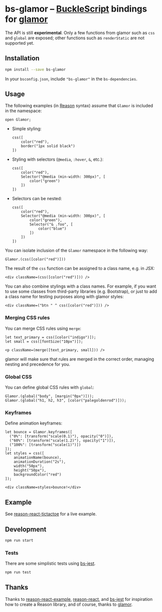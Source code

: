 # bs-glamor – [BuckleScript](https://github.com/bucklescript/bucklescript) bindings for [glamor](https://github.com/threepointone/glamor)

The API is still **experimental**. Only a few functions from glamor such as `css` and `global` are exposed; other functions such as `renderStatic` are not supported yet.

## Installation

```sh
npm install --save bs-glamor
```

In your `bsconfig.json`, include `"bs-glamor"` in the `bs-dependencies`.

## Usage

The following examples (in [Reason](http://reasonml.github.io) syntax) assume that `Glamor` is included in the namespace:

```reason
open Glamor;
```

* Simple styling:

    ```reason
    css([
        color("red"),
        border("1px solid black")
    ])
    ```

* Styling with selectors (`@media`, `:hover`, `&`, etc.):

    ```reason
    css([
        color("red"),
        Selector("@media (min-width: 300px)", [
            color("green")
        ])
    ])
    ```

* Selectors can be nested:

    ```reason
    css([
        color("red"),
        Selector("@media (min-width: 300px)", [
            color("green"),
            Selector("& .foo", [
                color("blue")
            ])
        ])
    ])
    ```

You can isolate inclusion of the `Glamor` namespace in the following way:

```reason
Glamor.(css([color("red")]))
```

The result of the `css` function can be assigned to a class name, e.g. in JSX:

```reason
<div className=(css([color("red")])) />
```

You can also combine stylings with a class names. For example, if you want to use
some classes from third-party libraries (e.g. Bootstrap), or just to add a class name
for testing purposes along with glamor styles:

```reason
<div className=("btn " ^ css([color("red")])) />
```

### Merging CSS rules

You can merge CSS rules using `merge`:

```reason
let text_primary = css([color("indigo")]);
let small = css([fontSize("10px")]);

<p className=(merge([text_primary, small])) />
```

glamor will make sure that rules are merged in the correct order, managing nesting and precedence for you.

### Global CSS

 You can define global CSS rules with `global`:

 ```reason
 Glamor.(global("body", [margin("0px")]));
 Glamor.(global("h1, h2, h3", [color("palegoldenrod")]));
 ```

### Keyframes

Define animation keyframes:

```
let bounce = Glamor.keyframes([
  ("0%": [transform("scale(0.1)"), opacity("0")]),
  ("60%": [transform("scale(1.2)"), opacity("1")]),
  ("100%": [transform("scale(1)")])
]);
let styles = css([
    animationName(bounce),
    animationDuration("2s"),
    width("50px"),
    height("50px"),
    backgroundColor("red")
]);

<div className=styles>bounce!</div>
```

## Example

See [reason-react-tictactoe](https://github.com/poeschko/reason-react-tictactoe) for a live example.

## Development

```sh
npm run start
```

### Tests

There are some simplistic tests using [bs-jest](https://github.com/BuckleTypes/bs-jest).

```sh
npm run test
```

## Thanks

Thanks to [reason-react-example](https://github.com/chenglou/reason-react-example), [reason-react](https://github.com/reasonml/reason-react), and [bs-jest](https://github.com/BuckleTypes/bs-jest) for inspiration how to create a Reason library, and of course, thanks to [glamor](https://github.com/threepointone/glamor).

